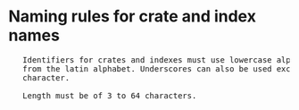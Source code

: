 # Naming rules for crate and index names
<pre>
   Identifiers for crates and indexes must use lowercase alphanumeric characters
   from the latin alphabet. Underscores can also be used except as the first 
   character.

   Length must be of 3 to 64 characters.
</pre>
